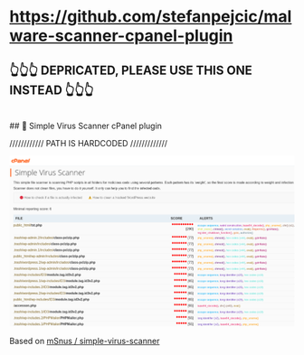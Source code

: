 # https://github.com/stefanpejcic/malware-scanner-cpanel-plugin

## 👆👆👆 DEPRICATED, PLEASE USE THIS ONE INSTEAD 👆👆👆

</hr>
</br>
## 🔴 Simple Virus Scanner cPanel plugin

//////////// PATH IS HARDCODED /////////////

<img src="https://raw.githubusercontent.com/stefanpejcic/simple-virus-scanner-cpanel-plugin/main/assets/img/screenshot.png"></img>


Based on  <a href="https://github.com/mSnus/simple-virus-scanner">mSnus / simple-virus-scanner</a>

